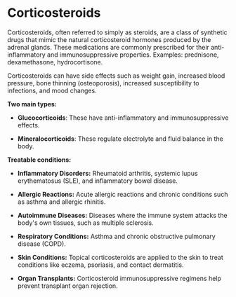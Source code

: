 # Corticosteroids

Corticosteroids, often referred to simply as steroids, are a class of synthetic drugs that mimic the natural corticosteroid hormones produced by the adrenal glands. These medications are commonly prescribed for their anti-inflammatory and immunosuppressive properties. Examples: prednisone, dexamethasone, hydrocortisone.

Corticosteroids can have side effects such as weight gain, increased blood pressure, bone thinning (osteoporosis), increased susceptibility to infections, and mood changes.

**Two main types:**

* **Glucocorticoids**: These have anti-inflammatory and immunosuppressive effects.

* **Mineralocorticoids**: These regulate electrolyte and fluid balance in the body.

**Treatable conditions:**

* **Inflammatory Disorders:** Rheumatoid arthritis, systemic lupus erythematosus (SLE), and inflammatory bowel disease.

* **Allergic Reactions:** Acute allergic reactions and chronic conditions such as asthma and allergic rhinitis.

* **Autoimmune Diseases:** Diseases where the immune system attacks the body's own tissues, such as multiple sclerosis.

* **Respiratory Conditions:** Asthma and chronic obstructive pulmonary disease (COPD).

* **Skin Conditions:** Topical corticosteroids are applied to the skin to treat conditions like eczema, psoriasis, and contact dermatitis.

* **Organ Transplants:** Corticosteroid immunosuppressive regimens help prevent transplant organ rejection.
